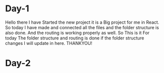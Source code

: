 # Day-1 
Hello there I have Started the new project it is a Big project for me in React. So today I have made and connected all the files and the folder structure is also done.
And the routing is working properly as well. So This is it For today The folder structure and routing is done if the folder structure changes I will update in here.
THANKYOU!

# Day-2
